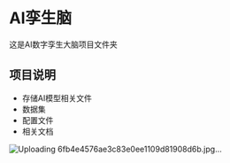 # AI孪生脑

这是AI数字孪生大脑项目文件夹

## 项目说明
- 存储AI模型相关文件
- 数据集
- 配置文件
- 相关文档

![Uploading 6fb4e4576ae3c83e0ee1109d81908d6b.jpg…]()
